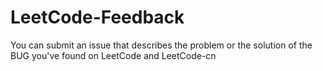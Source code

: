 # LeetCode-Feedback

You can submit an issue that describes the problem or the solution of the BUG you've found on LeetCode and LeetCode-cn
